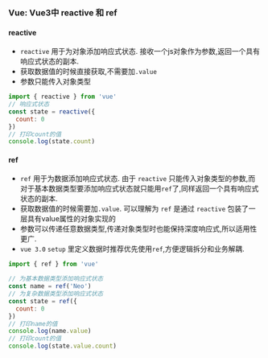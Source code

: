 ### Vue: Vue3中 reactive 和 ref

#### reactive
- `reactive` 用于为对象添加响应式状态. 接收一个js对象作为参数,返回一个具有响应式状态的副本. 
- 获取数据值的时候直接获取,不需要加`.value`
- 参数只能传入对象类型
```js
import { reactive } from 'vue'
// 响应式状态
const state = reactive({
  count: 0
})
// 打印count的值
console.log(state.count)
```

#### ref
- `ref` 用于为数据添加响应式状态. 由于 `reactive` 只能传入对象类型的参数,而对于基本数据类型要添加响应式状态就只能用`ref`了,同样返回一个具有响应式状态的副本. 
- 获取数据值的时候需要加`.value`. 可以理解为 `ref` 是通过 `reactive` 包装了一层具有value属性的对象实现的
- 参数可以传递任意数据类型,传递对象类型时也能保持深度响应式,所以适用性更广. 
- `vue 3.0` `setup` 里定义数据时推荐优先使用`ref`,方便逻辑拆分和业务解耦. 
```js
import { ref } from 'vue'

// 为基本数据类型添加响应式状态
const name = ref('Neo')
// 为复杂数据类型添加响应式状态
const state = ref({
  count: 0
})
// 打印name的值
console.log(name.value)
// 打印count的值
console.log(state.value.count)

```